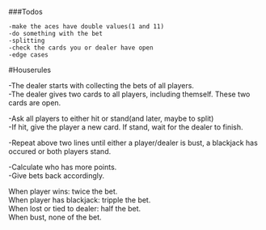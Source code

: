 ###Todos

    -make the aces have double values(1 and 11)    
    -do something with the bet
    -splitting
    -check the cards you or dealer have open
    -edge cases

#Houserules<br/>

-The dealer starts with collecting the bets of all players.<br/>
-The dealer gives two cards to all players, including themself. These two cards are open.<br/>

-Ask all players to either hit or stand(and later, maybe to split)<br/>
-If hit, give the player a new card. If stand, wait for the dealer to finish.<br/>

-Repeat above two lines until either a player/dealer is bust, a blackjack has occured or both players stand.<br/>

-Calculate who has more points.<br/>
-Give bets back accordingly.<br/>

When player wins: twice the bet.<br/>
When player has blackjack:  tripple the bet.<br/>
When lost or tied to dealer: half the bet.<br/>
When bust, none of the bet.<br/>
